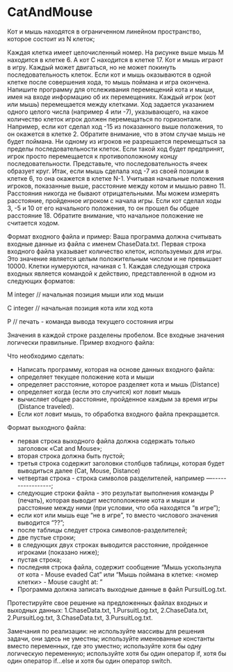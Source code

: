 # CatAndMouse

Кот и мышь находятся в ограниченном линейном пространство, которое состоит из N клеток; 

Каждая клетка имеет целочисленный номер. На рисунке выше мышь М находится в клетке 6. А кот C находится в клетке 17. Кот и мышь играют в игру. Каждый может двигаться, но не может покинуть последовательность клеток. Если кот и мышь оказываются в одной клетке после совершения хода, то мышь поймана и игра окончена.
Напишите программу для отслеживания перемещений кота и мыши, имея на входе информацию об их перемещениях. Каждый игрок (кот или мышь) перемещается между клетками. Ход задается указанием одного целого числа (например 4 или -7), указывающего, на какое количество клеток игрок должен перемещаться по горизонтали. Например, если кот сделал ход  -15 из показанного выше положения, то он окажется в клетке 2. Обратите внимание, что в этом случае мышь не будет поймана.
Ни одному из игроков не разрешается перемещаться за пределы последовательности клеток. Если такой ход будет предпринят, игрок просто перемещается к противоположному концу последовательности. Представьте, что последовательность ячеек образует круг. Итак, если мышь сделала ход -7 из своей позиции в клетке 6, то она окажется в клетке N-1.
Учитывая начальные положения игроков, показанные выше, расстояние между котом и мышью равно 11. Расстояния никогда не бывают отрицательными. Мы можем измерять расстояние, пройденное игроком с начала игры. Если кот сделал ходы 3, -5 и 10 от его начального положения, то он прошел бы общее расстояние 18. Обратите внимание, что начальное положение не считается ходом.

Формат входного файла и пример:
Ваша программа должна считывать входные данные из файла с именем ChaseData.txt. Первая строка входного файла указывает количество клеток, используемых для игры. Это значение является целым положительным числом и не превышает 10000. Клетки нумеруются, начиная с 1. Каждая следующая строка входных является командой к действию, представленной в одном из следующих форматов:

M  integer	 // начальная позиция мыши или ход мыши

C  integer    // начальная позиция кота или ход кота

P              // печать - команда вывода текущего состояния игры

Значения в каждой строке разделены пробелом. Все входные значения логически правильные. Пример входного файла:

Что необходимо сделать: 
- Написать программу, которая на основе данных входного файла:
- определяет текущее положение кота и мыши
- определяет расстояние, которое разделяет кота и мышь (Distance)
- определяет когда (если это случится) кот ловит мышь
- вычисляет общее расстояние, пройденное каждым за время игры (Distance traveled).
- Если кот ловит мышь, то обработка входного файла прекращается.

Формат выходного файла:
- первая строка выходного файла должна содержать только заголовок «Cat and Mouse»;
- вторая строка должна быть пустой;
- третья строка содержит заголовки столбцов таблицы, которая будет выводиться далее (Cat, Mouse, Distance)
- четвертая строка - строка символов разделителей, например —-----------------;
- следующие строки файла  - это результат выполнения команды P (печать), которая выводит местоположение кота и мыши и расстояние между ними (при условии, что оба находятся “в игре”);
- если кот или мышь еще “не в игре”, то вместо числового значения выводится “??”;
- после таблицы следует строка символов-разделителей;
- две пустые строки;
- в следующих двух строках выводится расстояние, пройденное игроками (показано ниже);
- пустая строка;
- последняя строка файла, содержит сообщение “Мышь ускользнула от кота - Mouse evaded Cat” или “Мышь поймана в клетке: <номер клетки> - Mouse caught at:  <cell number>”
- Программа должна записать выходные данные в файл PursuitLog.txt.

Протестируйте свое решение на предложенных файлах входных и выходных данных: 1.ChaseData.txt, 1.PursuitLog.txt, 2.ChaseData.txt, 2.PursuitLog.txt, 3.ChaseData.txt, 3.PursuitLog.txt.

Замечания по реализации: не используйте массивы для решения задачи, они здесь не уместны; используйте именованные константы вместо переменных, где это уместно; используйте хотя бы одну логическую переменную; используйте хотя бы один оператор if, хотя бы один оператор if…else и хотя бы один оператор switch.
